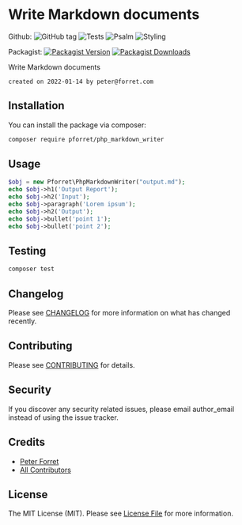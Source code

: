 # Write Markdown documents

Github: 
![GitHub tag](https://img.shields.io/github/v/tag/pforret/php_markdown_writer)
![Tests](https://github.com/pforret/php_markdown_writer/workflows/Run%20Tests/badge.svg)
![Psalm](https://github.com/pforret/php_markdown_writer/workflows/Detect%20Psalm%20warnings/badge.svg)
![Styling](https://github.com/pforret/php_markdown_writer/workflows/Check%20&%20fix%20styling/badge.svg)

Packagist: 
[![Packagist Version](https://img.shields.io/packagist/v/pforret/php_markdown_writer.svg?style=flat-square)](https://packagist.org/packages/pforret/php_markdown_writer)
[![Packagist Downloads](https://img.shields.io/packagist/dt/pforret/php_markdown_writer.svg?style=flat-square)](https://packagist.org/packages/pforret/php_markdown_writer)

Write Markdown documents

	created on 2022-01-14 by peter@forret.com

## Installation

You can install the package via composer:

```bash
composer require pforret/php_markdown_writer
```

## Usage

``` php
$obj = new Pforret\PhpMarkdownWriter("output.md");
echo $obj->h1('Output Report');
echo $obj->h2('Input');
echo $obj->paragraph('Lorem ipsum');
echo $obj->h2('Output');
echo $obj->bullet('point 1');
echo $obj->bullet('point 2');
```

## Testing

``` bash
composer test
```

## Changelog

Please see [CHANGELOG](CHANGELOG.md) for more information on what has changed recently.

## Contributing

Please see [CONTRIBUTING](CONTRIBUTING.md) for details.

## Security

If you discover any security related issues, please email author_email instead of using the issue tracker.

## Credits

- [Peter Forret](https://github.com/pforret)
- [All Contributors](../../contributors)

## License

The MIT License (MIT). Please see [License File](LICENSE.md) for more information.
